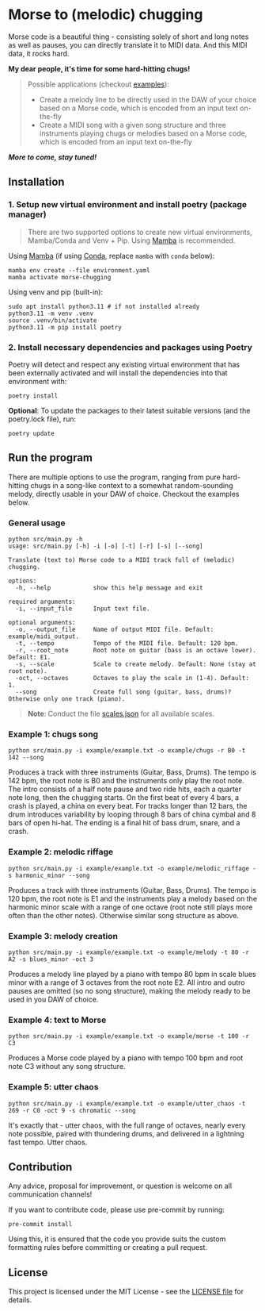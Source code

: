 # Morse to (melodic) chugging

Morse code is a beautiful thing - consisting solely of short and long notes as well as pauses, you can directly translate it to MIDI data. And this MIDI data, it rocks hard.

**My dear people, it's time for some hard-hitting chugs!**

> Possible applications (checkout [examples](./README.md#example-1-chugs-song)):
> - Create a melody line to be directly used in the DAW of your choice based on a Morse code, which is encoded from an input text on-the-fly
> - Create a MIDI song with a given song structure and three instruments playing chugs or melodies based on a Morse code, which is encoded from an input text on-the-fly

***More to come, stay tuned!***

## Installation

### 1. Setup new virtual environment and install poetry (package manager)

> There are two supported options to create new virtual environments, Mamba/Conda and Venv + Pip.
> Using [Mamba](https://mamba.readthedocs.io/en/latest/index.html) is recommended.

Using [Mamba](https://mamba.readthedocs.io/en/latest/index.html) (if using [Conda](https://docs.conda.io/en/latest/), replace `mamba` with `conda` below):

```shell
mamba env create --file environment.yaml
mamba activate morse-chugging
```

Using venv and pip (built-in):

```shell
sudo apt install python3.11 # if not installed already
python3.11 -m venv .venv
source .venv/bin/activate
python3.11 -m pip install poetry
```

### 2. Install necessary dependencies and packages using Poetry

Poetry will detect and respect any existing virtual environment that has been externally activated and will install the dependencies into that environment with:

```shell
poetry install
```

**Optional**: To update the packages to their latest suitable versions (and the poetry.lock file), run:

```shell
poetry update
```

## Run the program

There are multiple options to use the program, ranging from pure hard-hitting chugs in a song-like context to a somewhat random-sounding melody, directly usable in your DAW of choice. Checkout the examples below.

### General usage

```shell
python src/main.py -h
usage: src/main.py [-h] -i [-o] [-t] [-r] [-s] [--song]

Translate (text to) Morse code to a MIDI track full of (melodic) chugging.

options:
  -h, --help            show this help message and exit

required arguments:
  -i, --input_file      Input text file.

optional arguments:
  -o, --output_file     Name of output MIDI file. Default: example/midi_output.
  -t, --tempo           Tempo of the MIDI file. Default: 120 bpm.
  -r, --root_note       Root note on guitar (bass is an octave lower). Default: E1.
  -s, --scale           Scale to create melody. Default: None (stay at root note).
  -oct, --octaves       Octaves to play the scale in (1-4). Default: 1.
  --song                Create full song (guitar, bass, drums)? Otherwise only one track (piano).
```

> **Note**: Conduct the file [scales.json](./assets/scales.json) for all available scales.

### Example 1: chugs song

```shell
python src/main.py -i example/example.txt -o example/chugs -r B0 -t 142 --song
```

Produces a track with three instruments (Guitar, Bass, Drums). The tempo is 142 bpm, the root note is B0 and the instruments only play the root note. The intro consists of a half note pause and two ride hits, each a quarter note long, then the chugging starts. On the first beat of every 4 bars, a crash is played, a china on every beat. For tracks longer than 12 bars, the drum introduces variability by looping through 8 bars of china cymbal and 8 bars of open hi-hat. The ending is a final hit of bass drum, snare, and a crash.


### Example 2: melodic riffage

```shell
python src/main.py -i example/example.txt -o example/melodic_riffage -s harmonic_minor --song
```

Produces a track with three instruments (Guitar, Bass, Drums). The tempo is 120 bpm, the root note is E1 and the instruments play a melody based on the harmonic minor scale with a range of one octave (root note still plays more often than the other notes). Otherwise similar song structure as above.

### Example 3: melody creation

```shell
python src/main.py -i example/example.txt -o example/melody -t 80 -r A2 -s blues_minor -oct 3
```

Produces a melody line played by a piano with tempo 80 bpm in scale blues minor with a range of 3 octaves from the root note E2. All intro and outro pauses are omitted (so no song structure), making the melody ready to be used in you DAW of choice.

### Example 4: text to Morse

```shell
python src/main.py -i example/example.txt -o example/morse -t 100 -r C3
```

Produces a Morse code played by a piano with tempo 100 bpm and root note C3 without any song structure.

### Example 5: utter chaos

```shell
python src/main.py -i example/example.txt -o example/utter_chaos -t 269 -r C0 -oct 9 -s chromatic --song
```

It's exactly that - utter chaos, with the full range of octaves, nearly every note possible, paired with thundering drums, and delivered in a lightning fast tempo. Utter chaos.

## Contribution

Any advice, proposal for improvement, or question is welcome on all communication channels!

If you want to contribute code, please use pre-commit by running:

```shell
pre-commit install
```

Using this, it is ensured that the code you provide suits the custom formatting rules before committing or creating a pull request.

## License

This project is licensed under the MIT License - see the [LICENSE file](./LICENSE) for details.
